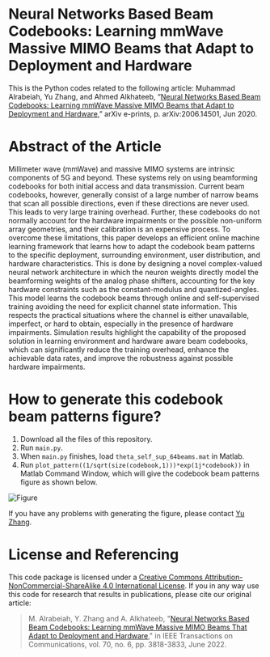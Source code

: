 # Neural Networks Based Beam Codebooks: Learning mmWave Massive MIMO Beams that Adapt to Deployment and Hardware
This is the Python codes related to the following article: Muhammad Alrabeiah, Yu Zhang, and Ahmed Alkhateeb, “[Neural Networks Based Beam Codebooks: Learning mmWave Massive MIMO Beams that Adapt to Deployment and Hardware](https://arxiv.org/pdf/2006.14501),” arXiv e-prints, p. arXiv:2006.14501, Jun 2020.
# Abstract of the Article
Millimeter wave (mmWave) and massive MIMO systems are intrinsic components of 5G and beyond. These systems rely on using beamforming codebooks for both initial access and data transmission. Current beam codebooks, however, generally consist of a large number of narrow beams that scan all possible directions, even if these directions are never used. This leads to very large training overhead. Further, these codebooks do not normally account for the hardware impairments or the possible non-uniform array geometries, and their calibration is an expensive process. To overcome these limitations, this paper develops an efficient online machine learning framework that learns how to adapt the codebook beam patterns to the specific deployment, surrounding environment, user distribution, and hardware characteristics. This is done by designing a novel complex-valued neural network architecture in which the neuron weights directly model the beamforming weights of the analog phase shifters, accounting for the key hardware constraints such as the constant-modulus and quantized-angles. This model learns the codebook beams through online and self-supervised training avoiding the need for explicit channel state information. This respects the practical situations where the channel is either unavailable, imperfect, or hard to obtain, especially in the presence of hardware impairments. Simulation results highlight the capability of the proposed solution in learning environment and hardware aware beam codebooks, which can significantly reduce the training overhead, enhance the achievable data rates, and improve the robustness against possible hardware impairments.

# How to generate this codebook beam patterns figure?
1. Download all the files of this repository.
2. Run `main.py`.
3. When `main.py` finishes, load `theta_self_sup_64beams.mat` in Matlab.
4. Run `plot_pattern((1/sqrt(size(codebook,1)))*exp(1j*codebook))` in Matlab Command Window, which will give the codebook beam patterns figure as shown below.

![Figure](https://github.com/YuZhang-GitHub/CBL_Self_Supervised/blob/master/codebook_64.png)

If you have any problems with generating the figure, please contact [Yu Zhang](https://www.linkedin.com/in/yu-zhang-391275181/).

# License and Referencing
This code package is licensed under a [Creative Commons Attribution-NonCommercial-ShareAlike 4.0 International License](https://creativecommons.org/licenses/by-nc-sa/4.0/). If you in any way use this code for research that results in publications, please cite our original article:
> M. Alrabeiah, Y. Zhang and A. Alkhateeb, "[Neural Networks Based Beam Codebooks: Learning mmWave Massive MIMO Beams That Adapt to Deployment and Hardware](https://ieeexplore.ieee.org/document/9760458)," in IEEE Transactions on Communications, vol. 70, no. 6, pp. 3818-3833, June 2022.
